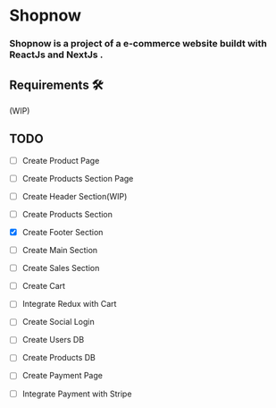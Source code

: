 

# Shopnow

### Shopnow is a project of a e-commerce website buildt with ReactJs and NextJs .


## Requirements 🛠

(WIP)


## TODO

- [ ] Create Product Page
- [ ] Create Products Section Page
- [ ] Create Header Section(WIP)
- [ ] Create Products Section
- [x] Create Footer Section
- [ ] Create Main Section
- [ ] Create Sales Section 
- [ ] Create Cart 
- [ ] Integrate Redux with Cart
- [ ] Create Social Login
- [ ] Create Users DB
- [ ] Create Products DB
- [ ] Create Payment Page
- [ ] Integrate Payment with Stripe

